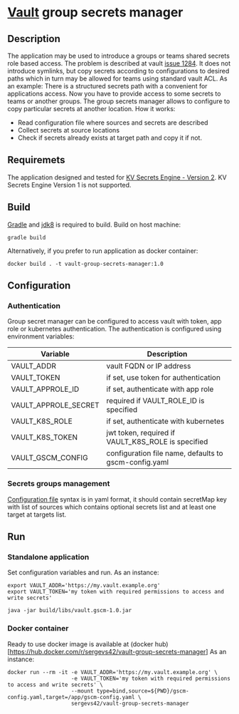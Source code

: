 # [Vault](https://www.vaultproject.io/) group secrets manager

## Description
The application may be used to introduce a groups or teams shared secrets role based access. The problem is described at vault [issue 1284](https://github.com/hashicorp/vault/issues/1284). It does not introduce symlinks, but copy secrets according to configurations to desired paths which in turn may be allowed for teams using standard vault ACL.
As an example: 
There is a structured secrets path with a convenient for applications access.
Now you have to provide access to some secrets to teams or another groups. The group secrets manager allows to configure to copy particular secrets at another location. How it works:
* Read configuration file where sources and secrets are described
* Collect secrets at source locations
* Check if secrets already exists at target path and copy it if not.

## Requiremets
The application designed and tested for [KV Secrets Engine - Version 2](https://www.vaultproject.io/docs/secrets/kv/kv-v2).
KV Secrets Engine Version 1 is not supported.

## Build
[Gradle](https://gradle.org/) and [jdk8](https://openjdk.java.net/projects/jdk8u/) is required to build.
Build on host machine:
```
gradle build
```

Alternatively, if you prefer to run application as docker container:
```
docker build . -t vault-group-secrets-manager:1.0
```

## Configuration
### Authentication
Group secret manager can be configured to access vault with token, app role or kubernetes authentication. The authentication is configured using environment variables:

| Variable             | Description                                           |
| -------------------- | ----------------------------------------------------- |
| VAULT_ADDR           | vault FQDN or IP address                              |
| VAULT_TOKEN          | if set, use token for authentication                  |
| VAULT_APPROLE_ID     | if set, authenticate with app role                    |
| VAULT_APPROLE_SECRET | required if VAULT_ROLE_ID is specified                |
| VAULT_K8S_ROLE       | if set, authenticate with kubernetes                  |
| VAULT_K8S_TOKEN      | jwt token, required if VAULT_K8S_ROLE is specified    |
| VAULT_GSCM_CONFIG    | configuration file name, defaults to gscm-config.yaml |

### Secrets groups management
[Configuration file](gscm-config.yaml) syntax is in yaml format, it should contain secretMap key with list of sources which contains optional secrets list and at least one target at targets list.

## Run
### Standalone application
Set configuration variables and run. As an instance:
```
export VAULT_ADDR='https://my.vault.example.org'
export VAULT_TOKEN='my token with required permissions to access and write secrets'

java -jar build/libs/vault.gscm-1.0.jar
```

### Docker container
Ready to use docker image is available at (docker hub)[https://hub.docker.com/r/sergevs42/vault-group-secrets-manager]
As an instance:
```
docker run --rm -it -e VAULT_ADDR='https://my.vault.example.org' \
                    -e VAULT_TOKEN='my token with required permissions to access and write secrets' \
                    --mount type=bind,source=${PWD}/gscm-config.yaml,target=/app/gscm-config.yaml \
                    sergevs42/vault-group-secrets-manager
